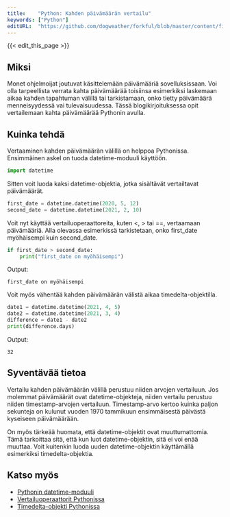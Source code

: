 ```yaml
---
title:    "Python: Kahden päivämäärän vertailu"
keywords: ["Python"]
editURL:  "https://github.com/dogweather/forkful/blob/master/content/fi/python/comparing-two-dates.md"
---
```


{{< edit_this_page >}}

## Miksi
Monet ohjelmoijat joutuvat käsittelemään päivämääriä sovelluksissaan. Voi olla tarpeellista verrata kahta päivämäärää toisiinsa esimerkiksi laskemaan aikaa kahden tapahtuman välillä tai tarkistamaan, onko tietty päivämäärä menneisyydessä vai tulevaisuudessa. Tässä blogikirjoituksessa opit vertailemaan kahta päivämäärää Pythonin avulla.

## Kuinka tehdä
Vertaaminen kahden päivämäärän välillä on helppoa Pythonissa. Ensimmäinen askel on tuoda datetime-moduuli käyttöön.

```Python
import datetime
```

Sitten voit luoda kaksi datetime-objektia, jotka sisältävät vertailtavat päivämäärät.

```Python
first_date = datetime.datetime(2020, 5, 12)
second_date = datetime.datetime(2021, 2, 10)
```

Voit nyt käyttää vertailuoperaattoreita, kuten <, > tai ==, vertaamaan päivämääriä. Alla olevassa esimerkissä tarkistetaan, onko first_date myöhäisempi kuin second_date.

```Python
if first_date > second_date:
    print("first_date on myöhäisempi")
```
Output:
```
first_date on myöhäisempi
```

Voit myös vähentää kahden päivämäärän välistä aikaa timedelta-objektilla.

```Python
date1 = datetime.datetime(2021, 4, 5)
date2 = datetime.datetime(2021, 3, 4)
difference = date1 - date2
print(difference.days)
```
Output:
```
32
```

## Syventävää tietoa
Vertailu kahden päivämäärän välillä perustuu niiden arvojen vertailuun. Jos molemmat päivämäärät ovat datetime-objekteja, niiden vertailu perustuu niiden timestamp-arvojen vertailuun. Timestamp-arvo kertoo kuinka paljon sekunteja on kulunut vuoden 1970 tammikuun ensimmäisestä päivästä kyseiseen päivämäärään.

On myös tärkeää huomata, että datetime-objektit ovat muuttumattomia. Tämä tarkoittaa sitä, että kun luot datetime-objektin, sitä ei voi enää muuttaa. Voit kuitenkin luoda uuden datetime-objektin käyttämällä esimerkiksi timedelta-objektia.

## Katso myös
- [Pythonin datetime-moduuli](https://docs.python.org/3/library/datetime.html)
- [Vertailuoperaattorit Pythonissa](https://docs.python.org/3/reference/expressions.html#value-comparisons)
- [Timedelta-objekti Pythonissa](https://docs.python.org/3/library/datetime.html#datetime.timedelta)